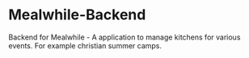 # Mealwhile-Backend

Backend for Mealwhile - A application to manage kitchens for various events. For example christian summer camps.
